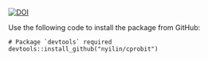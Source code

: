 [![DOI](https://zenodo.org/badge/DOI/10.5281/zenodo.3819766.svg)](https://doi.org/10.5281/zenodo.3819766)

Use the following code to install the package from GitHub:
```
# Package `devtools` required
devtools::install_github("nyilin/cprobit")
```
